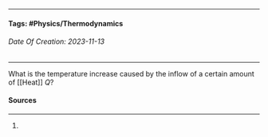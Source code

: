 __________________________________________________________________________
#### **Tags:** #Physics/Thermodynamics 
###### *Date Of Creation: 2023-11-13*
__________________________________________________________________________

What is the temperature increase caused by the inflow of a certain amount of [[Heat]] $Q$?
#### Sources
__________________________________________________________________________
1. 